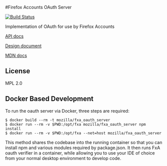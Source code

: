 #Firefox Accounts OAuth Server

[![Build Status](https://travis-ci.org/mozilla/fxa-oauth-server.svg?branch=master)](https://travis-ci.org/mozilla/fxa-oauth-server)

Implementation of OAuth for use by Firefox Accounts

[API docs](./docs/api.md)

[Design document](https://github.com/mozilla/fxa-oauth-server/wiki/oauth-design)

[MDN docs](https://developer.mozilla.org/en-US/Firefox_Accounts)

## License

MPL 2.0

## Docker Based Development

To run the oauth server via Docker, three steps are required:

    $ docker build --rm -t mozilla/fxa_oauth_server
    $ docker run --rm -v $PWD:/opt/fxa mozilla/fxa_oauth_server npm install
    $ docker run --rm -v $PWD:/opt/fxa --net=host mozilla/fxa_oauth_server

This method shares the codebase into the running container so that you can install npm and various modules required by package.json. It then runs FxA oauth verifier in a container, while allowing you to use your IDE of choice from your normal desktop environment to develop code.